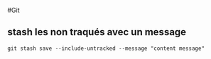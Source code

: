 #Git

## stash les non traqués avec un message

`git stash save --include-untracked --message "content message"`
